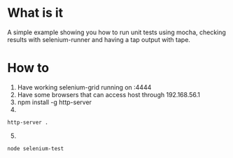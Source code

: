 # What is it

A simple example showing you how to run unit tests using mocha, checking results
with selenium-runner and having a tap output with tape.

# How to

1. Have working selenium-grid running on :4444
2. Have some browsers that can access host through 192.168.56.1
3. npm install -g http-server
4.
  ```bash
  http-server .
  ```
5.
  ```bash
  node selenium-test
  ```